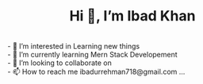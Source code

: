  <h1 style = "text-align:center"> Hi 👋, I’m Ibad Khan</h1></br>
- 👀 I’m interested in Learning new things </br>
- 🌱 I’m currently learning Mern Stack Developement </br>
- 💞️ I’m looking to collaborate on </br>
- 📫 How to reach me ibadurrehman718@gmail.com ...

<!---
ibaddKhan/ibaddKhan is a ✨ special ✨ repository because its `README.md` (this file) appears on your GitHub profile.
You can click the Preview link to take a look at your changes.
--->

